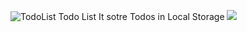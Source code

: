 ![TodoList](https://user-images.githubusercontent.com/43489006/131081546-d8302736-e526-4802-93f7-48f7eaf6b1ff.png)
Todo List 
It sotre Todos in Local Storage 
![](Todo-List/TodoList.png)

